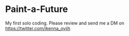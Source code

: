 # Paint-a-Future

My first solo coding. Please review and send me a DM on https://twitter.com/ikenna_oyiih
